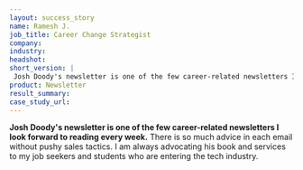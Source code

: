 ```yaml
---
layout: success_story
name: Ramesh J.
job_title: Career Change Strategist
company: 
industry: 
headshot: 
short_version: |
 Josh Doody's newsletter is one of the few career-related newsletters I look forward to reading every week.
product: Newsletter
result_summary: 
case_study_url: 
---
```


**Josh Doody's newsletter is one of the few career-related newsletters I look forward to reading every week.** There is so much advice in each email without pushy sales tactics. I am always advocating his book and services to my job seekers and students who are entering the tech industry.